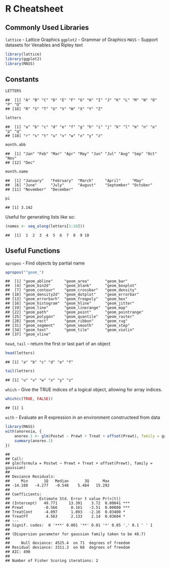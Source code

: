 R Cheatsheet
============

Commonly Used Libraries
-----------------------

`lattice` - Lattice Graphics
`ggplot2` - Grammar of Graphics
`MASS` - Support datasets for Venables and Ripley text


```r
library(lattice)
library(ggplot2)
library(MASS)
```


Constants
---------


```r
LETTERS
```

```
##  [1] "A" "B" "C" "D" "E" "F" "G" "H" "I" "J" "K" "L" "M" "N" "O" "P" "Q"
## [18] "R" "S" "T" "U" "V" "W" "X" "Y" "Z"
```

```r
letters
```

```
##  [1] "a" "b" "c" "d" "e" "f" "g" "h" "i" "j" "k" "l" "m" "n" "o" "p" "q"
## [18] "r" "s" "t" "u" "v" "w" "x" "y" "z"
```

```r
month.abb
```

```
##  [1] "Jan" "Feb" "Mar" "Apr" "May" "Jun" "Jul" "Aug" "Sep" "Oct" "Nov"
## [12] "Dec"
```

```r
month.name
```

```
##  [1] "January"   "February"  "March"     "April"     "May"      
##  [6] "June"      "July"      "August"    "September" "October"  
## [11] "November"  "December"
```

```r
pi
```

```
## [1] 3.142
```


Useful for generating lists like so:


```r
(names <- seq_along(letters[1:10]))
```

```
##  [1]  1  2  3  4  5  6  7  8  9 10
```



Useful Functions
----------------

`apropos` - Find objects by partial name


```r
apropos("^geom_")
```

```
##  [1] "geom_abline"     "geom_area"       "geom_bar"       
##  [4] "geom_bin2d"      "geom_blank"      "geom_boxplot"   
##  [7] "geom_contour"    "geom_crossbar"   "geom_density"   
## [10] "geom_density2d"  "geom_dotplot"    "geom_errorbar"  
## [13] "geom_errorbarh"  "geom_freqpoly"   "geom_hex"       
## [16] "geom_histogram"  "geom_hline"      "geom_jitter"    
## [19] "geom_line"       "geom_linerange"  "geom_map"       
## [22] "geom_path"       "geom_point"      "geom_pointrange"
## [25] "geom_polygon"    "geom_quantile"   "geom_raster"    
## [28] "geom_rect"       "geom_ribbon"     "geom_rug"       
## [31] "geom_segment"    "geom_smooth"     "geom_step"      
## [34] "geom_text"       "geom_tile"       "geom_violin"    
## [37] "geom_vline"
```


`head`, `tail` - return the first or last part of an object


```r
head(letters)
```

```
## [1] "a" "b" "c" "d" "e" "f"
```

```r
tail(letters)
```

```
## [1] "u" "v" "w" "x" "y" "z"
```


`which` - Give the TRUE indices of a logical object, allowing for array indices.


```r
which(c(TRUE, FALSE))
```

```
## [1] 1
```


`with` - Evaluate an R expression in an environment constructeed from data


```r
library(MASS)
with(anorexia, {
    anorex.1 <- glm(Postwt ~ Prewt + Treat + offset(Prewt), family = gaussian)
    summary(anorex.1)
})
```

```
## 
## Call:
## glm(formula = Postwt ~ Prewt + Treat + offset(Prewt), family = gaussian)
## 
## Deviance Residuals: 
##     Min       1Q   Median       3Q      Max  
## -14.108   -4.277   -0.548    5.484   15.292  
## 
## Coefficients:
##             Estimate Std. Error t value Pr(>|t|)    
## (Intercept)   49.771     13.391    3.72  0.00041 ***
## Prewt         -0.566      0.161   -3.51  0.00080 ***
## TreatCont     -4.097      1.893   -2.16  0.03400 *  
## TreatFT        4.563      2.133    2.14  0.03604 *  
## ---
## Signif. codes:  0 '***' 0.001 '**' 0.01 '*' 0.05 '.' 0.1 ' ' 1
## 
## (Dispersion parameter for gaussian family taken to be 48.7)
## 
##     Null deviance: 4525.4  on 71  degrees of freedom
## Residual deviance: 3311.3  on 68  degrees of freedom
## AIC: 490
## 
## Number of Fisher Scoring iterations: 2
```


